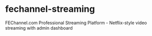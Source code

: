 # fechannel-streaming
FEChannel.com Professional Streaming Platform - Netflix-style video streaming with admin dashboard
